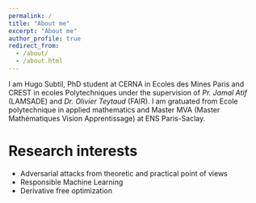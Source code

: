 ```yaml
---
permalink: /
title: "About me"
excerpt: "About me"
author_profile: true
redirect_from:
  - /about/
  - /about.html
---
```



I am Hugo Subtil, PhD student at CERNA in Ecoles des Mines Paris and CREST in ecoles Polytechniques  under the supervision of *Pr. Jamal Atif* (LAMSADE) and *Dr. Olivier Teytaud* (FAIR). I am gratuated from Ecole polytechnique in applied mathematics and Master MVA (Master Mathématiques Vision Apprentissage) at ENS Paris-Saclay.


Research interests
======
* Adversarial attacks from theoretic and practical point of views
* Responsible Machine Learning
* Derivative free optimization
